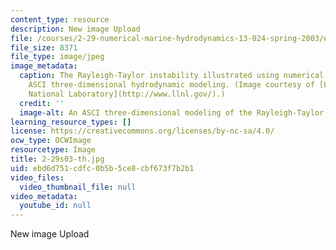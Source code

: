 ```yaml
---
content_type: resource
description: New image Upload
file: /courses/2-29-numerical-marine-hydrodynamics-13-024-spring-2003/ebd6d751cdfc0b5b5ce8cbf673f7b2b1_2-29s03-th.jpg
file_size: 8371
file_type: image/jpeg
image_metadata:
  caption: The Rayleigh-Taylor instability illustrated using numerical methods and
    ASCI three-dimensional hydrodynamic modeling. (Image courtesy of [Lawrence Livermore
    National Laboratory](http://www.llnl.gov/).)
  credit: ''
  image-alt: An ASCI three-dimensional modeling of the Rayleigh-Taylor instability.
learning_resource_types: []
license: https://creativecommons.org/licenses/by-nc-sa/4.0/
ocw_type: OCWImage
resourcetype: Image
title: 2-29s03-th.jpg
uid: ebd6d751-cdfc-0b5b-5ce8-cbf673f7b2b1
video_files:
  video_thumbnail_file: null
video_metadata:
  youtube_id: null
---
```

New image Upload